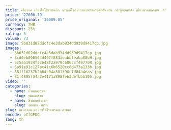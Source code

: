```yaml
---
title: เตียงกด เตียงไคโรแพรคติก การแก้ไขกายภาพบําบัดกระดูกสันหลัง กระดูกสันหลัง เตียงนวดทดแทน เสริมความสะดวกสบาย หนา
price: '27006.79'
price_original: '36009.05'
currency: THB
discount: 25%
rating: 5
volume: 73
image: Sb031d02ddcfc4e3dab934dd939d9417cp.jpg
images:
  - Sb031d02ddcfc4e3dab934dd939d9417cp.jpg
  - Scd0eb090564d497f883aeabbfeaba88bH.jpg
  - Sc5aa1934f3c648f2a979c686ccf49770R.jpg
  - Sa91e91c127ac41c6b6520cc8d473a133b.jpg
  - S81f16237b2b64c04a301398c7d84a4eas.jpg
  - S1f4805f54a2e4171a8987eb3defbbb105.jpg
video: ''
categories:
  - name: บ้านและสวน
    slug: านและสวน
  - name: สิ่งทอหน้าแรก
    slug: งทอหน-าแรก
slug: เต-ยงกด-เต-ยงไคโรแพรคต-การแก
encode: oCfGPDG
lang: th
---
```

  